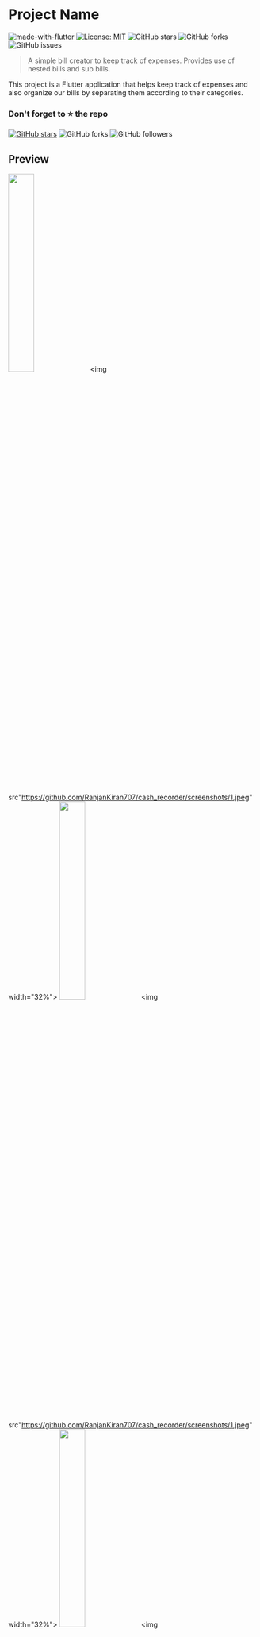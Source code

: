 # Project Name
[![made-with-flutter](https://img.shields.io/badge/Made%20with-Flutter-1f425f.svg)](https://flutter.dev/)
[![License: MIT](https://img.shields.io/badge/License-MIT-green.svg)](https://opensource.org/licenses/MIT)
![GitHub stars](https://img.shields.io/github/stars/RanjanKiran707/cash_recorder) ![GitHub forks](https://img.shields.io/github/forks/RanjanKiran707/cash_recorder) ![GitHub issues](https://img.shields.io/github/issues/RanjanKiran707/cash_recorder)

> A simple bill creator to keep track of expenses. Provides use of nested bills and sub bills.

This project is a Flutter application that helps keep track of expenses and also organize our bills by separating them according to their categories.

### Don't forget to :star: the repo

[![GitHub stars](https://img.shields.io/github/stars/RanjanKiran707/cash_recorder.svg?style=social&label=Star)](https://github.com//RanjanKiran7070/cash_recorder) ![GitHub forks](https://img.shields.io/github/forks/RanjanKiran7070/cash_recorder.svg?style=social&label=Forks) ![GitHub followers](https://img.shields.io/github/followers/RanjanKiran707.svg?style=social&label=Follow)

## Preview

<img src="https://github.com/RanjanKiran707/cash_recorder/screenshots/1.jpeg" width="32%"> <img src"https://github.com/RanjanKiran707/cash_recorder/screenshots/1.jpeg" width="32%">
<img src="https://github.com/RanjanKiran707/cash_recorder/screenshots/1.jpeg" width="32%"> <img src"https://github.com/RanjanKiran707/cash_recorder/screenshots/1.jpeg" width="32%">
<img src="https://github.com/RanjanKiran707/cash_recorder/screenshots/1.jpeg" width="32%"> <img src"https://github.com/RanjanKiran707/cash_recorder/screenshots/1.jpeg" width="32%">


## Building from Source

1. If you don't have Flutter SDK installed, please visit official [Flutter](https://flutter.dev/) site.
2. Fetch latest source code from master branch.

```
git clone https://github.com/RanjanKiran707/cash_recorder.git
```

3. Run the app with Android Studio or VS Code. Or the command line:

```
flutter pub get
flutter run
```
